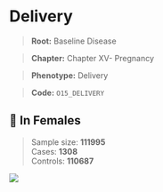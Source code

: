 # Delivery

> **Root:** Baseline Disease  

> **Chapter:** Chapter XV- Pregnancy  

> **Phenotype:** Delivery  

> **Code:** `O15_DELIVERY`

## 👩 In Females  
> Sample size: **111995**  
> Cases: **1308**  
> Controls: **110687**
<img src="/Disease/Figures/ALL/Baseline/O15_DELIVERY.png"/>
<CsvTable src="/Disease/Data/ALL/Baseline/LG_O15_DELIVERY.csv" label="🔍 View full results" />
